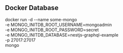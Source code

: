 ## Docker Database

docker run -d --name some-mongo \
 -e MONGO_INITDB_ROOT_USERNAME=mongoadmin \
 -e MONGO_INITDB_ROOT_PASSWORD=secret \
 -e MONGO_INITDB_DATABASE=nestjs-graphql-example \
 -p 27017:27017 \
 mongo
